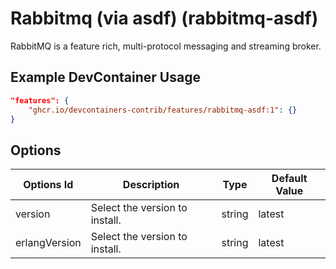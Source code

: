 
# Rabbitmq (via asdf) (rabbitmq-asdf)

RabbitMQ is a feature rich, multi-protocol messaging and streaming broker.

## Example DevContainer Usage

```json
"features": {
    "ghcr.io/devcontainers-contrib/features/rabbitmq-asdf:1": {}
}
```

## Options

| Options Id | Description | Type | Default Value |
|-----|-----|-----|-----|
| version | Select the version to install. | string | latest |
| erlangVersion | Select the version to install. | string | latest |


